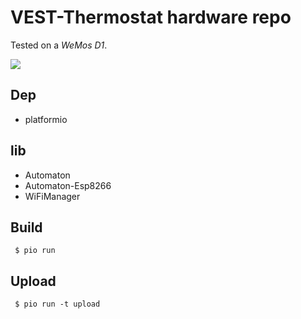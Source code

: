 # VEST-Thermostat hardware repo

Tested on a _WeMos D1_.

![](https://lut.im/Skrv3hBPhC/FHG6sZZddzyDofgZ.png)


## Dep

* platformio

## lib

* Automaton
* Automaton-Esp8266
* WiFiManager

## Build

```
 $ pio run
```

## Upload

```
 $ pio run -t upload
```
